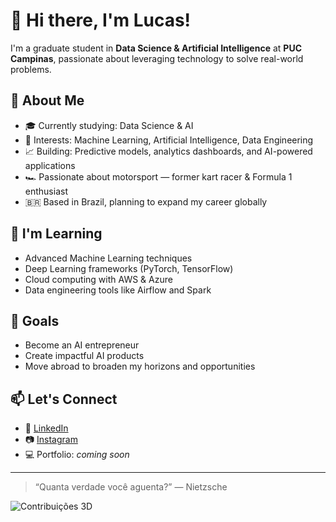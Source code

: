 # 👋 Hi there, I'm Lucas!

I'm a graduate student in **Data Science & Artificial Intelligence** at **PUC Campinas**, passionate about leveraging technology to solve real-world problems.

## 🚀 About Me

- 🎓 Currently studying: Data Science & AI  
- 🤖 Interests: Machine Learning, Artificial Intelligence, Data Engineering  
- 📈 Building: Predictive models, analytics dashboards, and AI-powered applications  
- 🏎️ Passionate about motorsport — former kart racer & Formula 1 enthusiast  
- 🇧🇷 Based in Brazil, planning to expand my career globally  

## 🌱 I'm Learning

- Advanced Machine Learning techniques  
- Deep Learning frameworks (PyTorch, TensorFlow)  
- Cloud computing with AWS & Azure  
- Data engineering tools like Airflow and Spark  

## 📌 Goals

- Become an AI entrepreneur  
- Create impactful AI products  
- Move abroad to broaden my horizons and opportunities  

## 📫 Let's Connect

- 💼 [LinkedIn](https://www.linkedin.com/in/lucgarrido/)  
- 📷 [Instagram](https://www.instagram.com/_lucgarrido/)  
- 💻 Portfolio: _coming soon_

---

> “Quanta verdade você aguenta?” — Nietzsche

<img src="https://raw.githubusercontent.com/<luc-garrido>/<luc-garrido>/main/profile-3d-contrib/profile-green-animate.svg" alt="Contribuições 3D">
